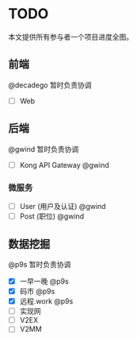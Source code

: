 # TODO

本文提供所有参与者一个项目进度全图。

## 前端

@decadego 暂时负责协调

- [ ] Web

## 后端

@gwind 暂时负责协调

- [ ] Kong API Gateway @gwind

### 微服务

- [ ] User (用户及认证) @gwind
- [ ] Post (职位) @gwind

## 数据挖掘

@p9s 暂时负责协调

- [x] 一早一晚 @p9s
- [x] 码市  @p9s
- [x] 远程.work  @p9s
- [ ] 实现网
- [ ] V2EX
- [ ] V2MM
